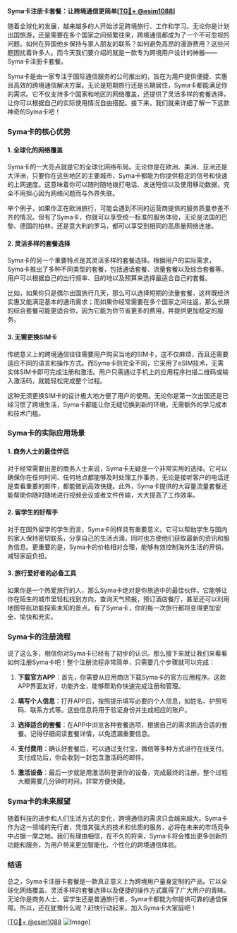 **Syma卡注册卡套餐：让跨境通信更简单[[TG💪+ @esim1088](https://t.me/s/esim1088)]**

随着全球化的发展，越来越多的人开始涉足跨境旅行、工作和学习。无论你是计划出国旅游，还是需要在多个国家之间频繁往来，跨境通信都成为了一个不可忽视的问题。如何在异国他乡保持与家人朋友的联系？如何避免高昂的漫游费用？这些问题困扰着许多人。而今天我们要介绍的就是一款专为跨境用户设计的神器——Syma卡注册卡套餐。

Syma卡是由一家专注于国际通信服务的公司推出的，旨在为用户提供便捷、实惠且高效的跨境通信解决方案。无论是短期旅行还是长期居住，Syma卡都能满足你的需求。它不仅支持多个国家和地区的网络覆盖，还提供了灵活多样的套餐选择，让你可以根据自己的实际使用情况自由搭配。接下来，我们就来详细了解一下这款神奇的Syma卡吧！

### Syma卡的核心优势

#### 1. **全球化的网络覆盖**
Syma卡的一大亮点就是它的全球化网络布局。无论你是在欧洲、美洲、亚洲还是大洋洲，只要你在这些地区的主要城市，Syma卡都能为你提供稳定的信号和快速的上网速度。这意味着你可以随时随地拨打电话、发送短信以及使用移动数据，完全不用担心因为网络问题而与外界失联。

举个例子，如果你正在欧洲旅行，可能会遇到不同的运营商提供的服务质量参差不齐的情况。但有了Syma卡，你就可以享受统一标准的服务体验，无论是法国的巴黎、德国的柏林，还是意大利的罗马，都可以享受到相同的高质量网络连接。

#### 2. **灵活多样的套餐选择**
Syma卡的另一个重要特点是其灵活多样的套餐选择。根据用户的实际需求，Syma卡推出了多种不同类型的套餐，包括通话套餐、流量套餐以及综合套餐等。用户可以根据自己的出行频率、目的地以及预算来选择最适合自己的套餐。

比如，如果你只是偶尔出国旅行几天，那么可以选择短期的流量套餐，这样既经济实惠又能满足基本的通讯需求；而如果你经常需要在多个国家之间往返，那么长期的综合套餐可能更适合你，因为它能为你节省更多的费用，并提供更加稳定的服务。

#### 3. **无需更换SIM卡**
传统意义上的跨境通信往往需要用户购买当地的SIM卡，这不仅麻烦，而且还需要适应不同的语言和操作方式。而Syma卡则完全不同，它采用了eSIM技术，无需实体SIM卡即可完成注册和激活。用户只需通过手机上的应用程序扫描二维码或输入激活码，就能轻松完成整个过程。

这种无须更换SIM卡的设计极大地方便了用户的使用。无论你是第一次出国还是已经习惯了跨境生活，Syma卡都能让你无缝切换到新的环境，无需额外的学习成本和技术门槛。

### Syma卡的实际应用场景

#### 1. **商务人士的最佳伴侣**
对于经常需要出差的商务人士来说，Syma卡无疑是一个非常实用的选择。它可以确保你在任何时间、任何地点都能够及时处理工作事务，无论是接听客户的电话还是查看重要的邮件，都能做到高效快捷。此外，Syma卡提供的大容量流量套餐还能帮助你随时随地进行视频会议或者文件传输，大大提高了工作效率。

#### 2. **留学生的好帮手**
对于在国外留学的学生而言，Syma卡同样具有重要意义。它可以帮助学生与国内的家人保持密切联系，分享自己的生活点滴，同时也方便他们获取最新的资讯和服务信息。更重要的是，Syma卡的价格相对合理，能够有效控制海外生活的开销，减轻家庭负担。

#### 3. **旅行爱好者的必备工具**
如果你是一个热爱旅行的人，那么Syma卡绝对是你旅途中的最佳伙伴。它能够让你在陌生的城市里轻松找到方向，查询天气预报，预订酒店餐厅，甚至还可以利用地图导航功能探索未知的景点。有了Syma卡，你的每一次旅行都将变得更加安全、愉快和充实。

### Syma卡的注册流程

说了这么多，相信你对Syma卡已经有了初步的认识。那么接下来就让我们来看看如何注册Syma卡吧！整个注册流程非常简单，只需要几个步骤就可以完成：

1. **下载官方APP**：首先，你需要从应用商店下载Syma卡的官方应用程序。这款APP界面友好，功能齐全，能够帮助你快速完成注册和管理。

2. **填写个人信息**：打开APP后，按照提示填写必要的个人信息，如姓名、护照号码、联系方式等。这些信息将用于验证身份并生成相应的账户。

3. **选择适合的套餐**：在APP中浏览各种套餐选项，根据自己的需求挑选合适的套餐。记得仔细阅读套餐详情，以免遗漏重要信息。

4. **支付费用**：确认好套餐后，可以通过支付宝、微信等多种方式进行在线支付。支付成功后，你会收到一封包含激活码的邮件。

5. **激活设备**：最后一步就是用激活码登录你的设备，完成最终的注册。整个过程大概需要几分钟的时间，非常方便快捷。

### Syma卡的未来展望

随着科技的进步和人们生活方式的变化，跨境通信的需求只会越来越大。Syma卡作为这一领域的先行者，凭借其强大的技术和优质的服务，必将在未来的市场竞争中占据一席之地。我们有理由相信，在不久的将来，Syma卡将会推出更多创新的功能和服务，为用户带来更加智能化、个性化的跨境通信体验。

### 结语

总之，Syma卡注册卡套餐是一款真正意义上为跨境用户量身定制的产品。它以全球化网络覆盖、灵活多样的套餐选择以及便捷的操作方式赢得了广大用户的青睐。无论你是商务人士、留学生还是普通旅行者，Syma卡都能为你提供可靠的通信保障。所以，还在犹豫什么呢？赶快行动起来，加入Syma卡大家庭吧！

[[TG💪+ @esim1088](https://t.me/s/esim1088) ![Image](https://i.postimg.cc/4NQfJmqS/Snipaste-2025-05-13-00-14-12.png)]
